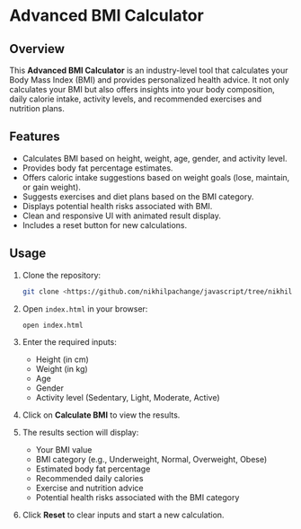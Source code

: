 # Advanced BMI Calculator

## Overview
This **Advanced BMI Calculator** is an industry-level tool that calculates your Body Mass Index (BMI) and provides personalized health advice. It not only calculates your BMI but also offers insights into your body composition, daily calorie intake, activity levels, and recommended exercises and nutrition plans.

## Features
- Calculates BMI based on height, weight, age, gender, and activity level.
- Provides body fat percentage estimates.
- Offers caloric intake suggestions based on weight goals (lose, maintain, or gain weight).
- Suggests exercises and diet plans based on the BMI category.
- Displays potential health risks associated with BMI.
- Clean and responsive UI with animated result display.
- Includes a reset button for new calculations.

## Usage
1. Clone the repository:
    ```bash
    git clone <https://github.com/nikhilpachange/javascript/tree/nikhil1/BMI CALCULATION>
    ```

2. Open `index.html` in your browser:
    ```bash
    open index.html
    ```

3. Enter the required inputs:
   - Height (in cm)
   - Weight (in kg)
   - Age
   - Gender
   - Activity level (Sedentary, Light, Moderate, Active)

4. Click on **Calculate BMI** to view the results.

5. The results section will display:
   - Your BMI value
   - BMI category (e.g., Underweight, Normal, Overweight, Obese)
   - Estimated body fat percentage
   - Recommended daily calories
   - Exercise and nutrition advice
   - Potential health risks associated with the BMI category

6. Click **Reset** to clear inputs and start a new calculation.


